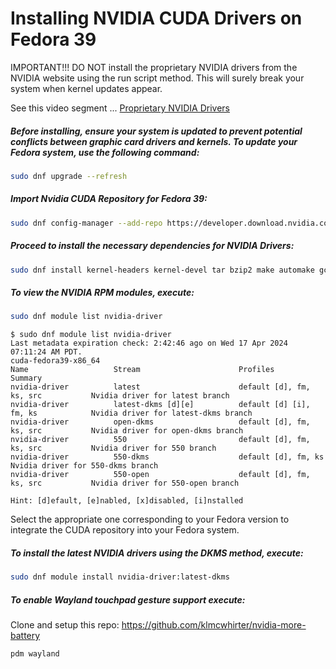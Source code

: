 # Installing NVIDIA CUDA Drivers on Fedora 39

IMPORTANT!!! DO NOT install the proprietary NVIDIA drivers from the NVIDIA website using the run script method. This will surely break your system when kernel updates appear.

See this video segment ... [Proprietary NVIDIA Drivers](https://youtu.be/CW1CLcT83as?t=419)

##### Before installing, ensure your system is updated to prevent potential conflicts between graphic card drivers and kernels. To update your Fedora system, use the following command:

```bash
sudo dnf upgrade --refresh
```

##### Import Nvidia CUDA Repository for Fedora 39:

```bash
sudo dnf config-manager --add-repo https://developer.download.nvidia.com/compute/cuda/repos/fedora39/x86_64/cuda-fedora39.repo
```

##### Proceed to install the necessary dependencies for NVIDIA Drivers:

```bash
sudo dnf install kernel-headers kernel-devel tar bzip2 make automake gcc gcc-c++ pciutils elfutils-libelf-devel libglvnd-opengl libglvnd-glx libglvnd-devel acpid pkgconfig dkms
```

##### To view the NVIDIA RPM modules, execute:

```bash
sudo dnf module list nvidia-driver
```

```
$ sudo dnf module list nvidia-driver
Last metadata expiration check: 2:42:46 ago on Wed 17 Apr 2024 07:11:24 AM PDT.
cuda-fedora39-x86_64
Name                   Stream                      Profiles                           Summary                                       
nvidia-driver          latest                      default [d], fm, ks, src           Nvidia driver for latest branch               
nvidia-driver          latest-dkms [d][e]          default [d] [i], fm, ks            Nvidia driver for latest-dkms branch          
nvidia-driver          open-dkms                   default [d], fm, ks, src           Nvidia driver for open-dkms branch            
nvidia-driver          550                         default [d], fm, ks, src           Nvidia driver for 550 branch                  
nvidia-driver          550-dkms                    default [d], fm, ks                Nvidia driver for 550-dkms branch             
nvidia-driver          550-open                    default [d], fm, ks, src           Nvidia driver for 550-open branch             

Hint: [d]efault, [e]nabled, [x]disabled, [i]nstalled
```

Select the appropriate one corresponding to your Fedora version to integrate the CUDA repository into your Fedora system.

##### To install the latest NVIDIA drivers using the DKMS method, execute:

```bash
sudo dnf module install nvidia-driver:latest-dkms
```

##### To enable Wayland touchpad gesture support execute:

Clone and setup this repo: https://github.com/klmcwhirter/nvidia-more-battery

```bash
pdm wayland
```
